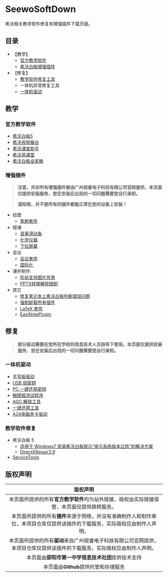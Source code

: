 # SeewoSoftDown

希沃相关教学软件修复和增强插件下载页面。

## 目录
- 【教学】
  - [官方教学软件](https://sysyzspublic.github.io/seewosoftdown/#%E5%AE%98%E6%96%B9%E6%95%99%E5%AD%A6%E8%BD%AF%E4%BB%B6)
  - [希沃白板增强插件](https://sysyzspublic.github.io/seewosoftdown/#%E5%A2%9E%E5%BC%BA%E6%8F%92%E4%BB%B6)
- 【修复】
  - [教学软件修复工具](https://sysyzspublic.github.io/seewosoftdown/#%E6%95%99%E5%AD%A6%E8%BD%AF%E4%BB%B6%E4%BF%AE%E5%A4%8D)
  - 一体机异常修复工具
  - [一体机驱动](https://sysyzspublic.github.io/seewosoftdown/#%E4%B8%80%E4%BD%93%E6%9C%BA%E9%A9%B1%E5%8A%A8)

## 教学
### 官方教学软件
- [希沃白板5](https://easinote.seewo.com)
- [希沃视频展台](https://e.seewo.com/product/EasiCamera)
- [希沃课堂助手](https://e.seewo.com)
- [希沃易课堂](https://class.seewo.com)
- [希沃白板全家桶](https://store-g1.seewo.com/seewo-report_8245cd791b3b4196acf61dbde713acf1?attname=WhiteBoardEasiSetup_1.1.0.102.exe)

### 增强插件
> **注意，并非所有增强插件都由广州视睿电子科技有限公司官网提供，本页面仅提供安装服务，您在安装后出现的一切问题需要您自行承担。**
>
> **请知晓，并不是所有的插件都能正常在您的设备上安装！**

- 绘图
  - [笔刷套件](https://sysyzspublic.github.io/seewosoftdown/plugin/希沃白板笔刷套件.zip)
- 授课
  - [音量滑动条](https://sysyzspublic.github.io/seewosoftdown/plugin/滑动修改音量.exe)
  - [化学仪器](https://sysyzspublic.github.io/seewosoftdown/plugin/化学仪器.exe)
  - [下拉屏幕](https://sysyzspublic.github.io/seewosoftdown/plugin/下拉屏幕.exe)
- 会议
  - [会议套件](https://sysyzspublic.github.io/seewosoftdown/plugin/希沃白板会议套件.exe)
  - [国际化](https://sysyzspublic.github.io/seewosoftdown/plugin/国际化配置.zip)
- 课件制作
  - [形状支持图片背景](https://sysyzspublic.github.io/seewosoftdown/plugin/形状支持图片背景.exe)
  - [PPTX转换解除限制](https://sysyzspublic.github.io/seewosoftdown/plugin/PPTX转换解除限制.exe)
- 其它
  - [修复笔记本上希沃白板判断错误问题](https://sysyzspublic.github.io/seewosoftdown/plugin/fixboardtopc.exe)
  - [强制卸载所有插件](https://sysyzspublic.github.io/seewosoftdown/plugin/unstall.exe)
  - [LaTeX 套件](https://sysyzspublic.github.io/seewosoftdown/plugin/LaTeX.exe)
  - [EasiNotePlugin](https://sysyzspublic.github.io/seewosoftdown/plugin/EasiNotePlugin.exe)
 
## 修复
  > **部分驱动需要在您所在学校的信息技术人员指导下使用。本页面仅提供安装服务，您在安装后出现的一切问题需要您自行承担。**

### 一体机驱动
- [手写板驱动](https://sysyzspublic.github.io/seewosoftdown/fix/shouxiebanqudong.exe)
- [USB 锁密钥](https://sysyzspublic.github.io/seewosoftdown/fix/usb.zip)
- [PC 一键还原密钥](https://sysyzspublic.github.io/seewosoftdown/fix/pcfix.zip)
- [触摸框测试程序](https://sysyzspublic.github.io/seewosoftdown/fix/touchtest.zip)
- [AGC 解锁工具](https://sysyzspublic.github.io/seewosoftdown/fix/AGCunlock.zip)
- [一键还原工具](https://sysyzspublic.github.io/seewosoftdown/fix/huanyuan.zip)
- [A24电脑声卡驱动](https://drive.cvte.com/p/DSo-A0EQlDQY7O4M)

### 教学软件修复
- 希沃白板 5
  - [适用于 Windows7 安装希沃白板提示“提示系统版本过低”的解决方案](https://help.seewo.com/easinote/i1wTu6GeoJ)
  - [DirectXRepair3.9](https://sysyzspublic.github.io/seewosoftdown/fix/DirectXRepair_3.9_Online.7z)
- [ServiceTools](https://sysyzspublic.github.io/seewosoftdown/fix/ServiceTools.zip)

## 版权声明

|版权声明|
|:---:|
|本页面所提供的所有**官方教学软件**均为站外链接，版权由实际链接保管，本页面仅提供跳转服务。|
|本页面所提供的所有**插件**来源于网络，并没有准确制作人和制作单位，本项目仓库仅提供该插件的下载服务，实际版权应由制作人声明。|
|本页面所提供的所有**驱动**来自广州视睿电子科技有限公司官网提供，本项目仓库仅提供该插件的下载服务，实际版权应由制作人声明。|
|本页面由**邵阳市第一中学信息技术社团**提供技术支持|
|本页面由**Github**提供托管和存储服务|
